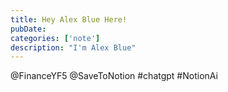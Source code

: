 ```yaml
---
title: Hey Alex Blue Here!
pubDate: 
categories: ['note']
description: "I'm Alex Blue"
---
```


@FinanceYF5 @SaveToNotion #chatgpt #NotionAi